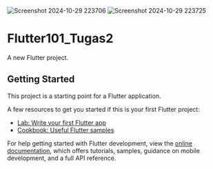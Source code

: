 ![Screenshot 2024-10-29 223706](https://github.com/user-attachments/assets/8d7658c8-bef0-4a32-8ac3-586922be3ec0)
![Screenshot 2024-10-29 223725](https://github.com/user-attachments/assets/4b9f8455-e7ce-4e2e-919f-6216a9f51593)
# Flutter101_Tugas2

A new Flutter project.

## Getting Started

This project is a starting point for a Flutter application.

A few resources to get you started if this is your first Flutter project:

- [Lab: Write your first Flutter app](https://docs.flutter.dev/get-started/codelab)
- [Cookbook: Useful Flutter samples](https://docs.flutter.dev/cookbook)

For help getting started with Flutter development, view the
[online documentation](https://docs.flutter.dev/), which offers tutorials,
samples, guidance on mobile development, and a full API reference.
